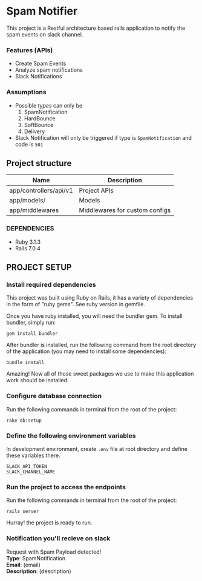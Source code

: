 # Spam Notifier
This project is a Restful architecture based rails application to notify the spam events on slack channel.

### Features (APIs)
- Create Spam Events
- Analyze spam notifications
- Slack Notifications

### Assumptions
- Possible *types* can only be
  1. SpamNotification
  2. HardBounce
  3. SoftBounce
  4. Delivery
- Slack Notification will only be triggered if type is `SpamNotification` and code is `501`

## Project structure

| Name                          | Description                               |
| ------------------------------|------------------------------------------ |
| app/controllers/api/v1        | Project APIs                              |
| app/models/                   | Models                                    |
| app/middlewares               | Middlewares for custom configs            |


### DEPENDENCIES
- Ruby 3.1.3
- Rails 7.0.4

## PROJECT SETUP

### Install required dependencies
This project was built using Ruby on Rails, it has a variety of dependencies in the form of "ruby gems".
See ruby version in gemfile.

Once you have ruby installed, you will need the bundler gem. To install bundler, simply run:

```
gem install bundler
```

After bundler is installed, run the following command from the root directory of the application (you may need to install some dependencies):

```
bundle install
```

Amazing! Now all of those sweet packages we use to make this application work should be installed.

### Configure database connection
Run the following commands in terminal from the root of the project:

```
rake db:setup
```

### Define the following environment variables
In development environment, create ```.env``` file at root directory and define these variables there.

```
SLACK_API_TOKEN
SLACK_CHANNEL_NAME
```

### Run the project to access the endpoints
Run the following commands in terminal from the root of the project:

```
rails server
```

Hurray! the project is ready to run.

### Notification you'll recieve on slack

Request with Spam Payload detected! \
 **Type**: SpamNotification \
 **Email**: (email) \
 **Description**: (description)
